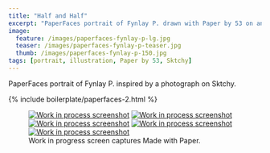 ```yaml
---
title: "Half and Half"
excerpt: "PaperFaces portrait of Fynlay P. drawn with Paper by 53 on an iPad."
image: 
  feature: /images/paperfaces-fynlay-p-lg.jpg
  teaser: /images/paperfaces-fynlay-p-teaser.jpg
  thumb: /images/paperfaces-fynlay-p-150.jpg
tags: [portrait, illustration, Paper by 53, Sktchy]
---
```


PaperFaces portrait of Fynlay P. inspired by a photograph on Sktchy.

{% include boilerplate/paperfaces-2.html %}

<figure class="third">
  <a href="{{ site.url }}/images/paperfaces-fynlay-p-process-1-lg.jpg"><img src="{{ site.url }}/images/paperfaces-fynlay-p-process-1-600.jpg" alt="Work in process screenshot"></a>
  <a href="{{ site.url }}/images/paperfaces-fynlay-p-process-2-lg.jpg"><img src="{{ site.url }}/images/paperfaces-fynlay-p-process-2-600.jpg" alt="Work in process screenshot"></a>
  <a href="{{ site.url }}/images/paperfaces-fynlay-p-process-3-lg.jpg"><img src="{{ site.url }}/images/paperfaces-fynlay-p-process-3-600.jpg" alt="Work in process screenshot"></a>
  <a href="{{ site.url }}/images/paperfaces-fynlay-p-process-4-lg.jpg"><img src="{{ site.url }}/images/paperfaces-fynlay-p-process-4-600.jpg" alt="Work in process screenshot"></a>
  <a href="{{ site.url }}/images/paperfaces-fynlay-p-process-5-lg.jpg"><img src="{{ site.url }}/images/paperfaces-fynlay-p-process-5-600.jpg" alt="Work in process screenshot"></a>
  <figcaption>Work in progress screen captures Made with Paper.</figcaption>
</figure>
